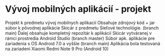 # Vývoj mobilných aplikácií - projekt
Projekt k predmetu vývoj mobilnych aplikacií
Obsahuje zdrojový kód + jar súbor k pôvodnej aplikácie Skicár z predmetu Sieťové technológie. (branch main)
Ďalej obsahuje kompletný repozitár k aplikácií Skicár vytváranej v rámci prostredia Android Studio (branch master)
Súbor apk. aplikácie pre zariadenia s OS Android 7.0 a vyššie (branch main)
Aplikácia bola testovaná na zariadení Xiaomi Redmi Note 9 Pro (Android 10)

